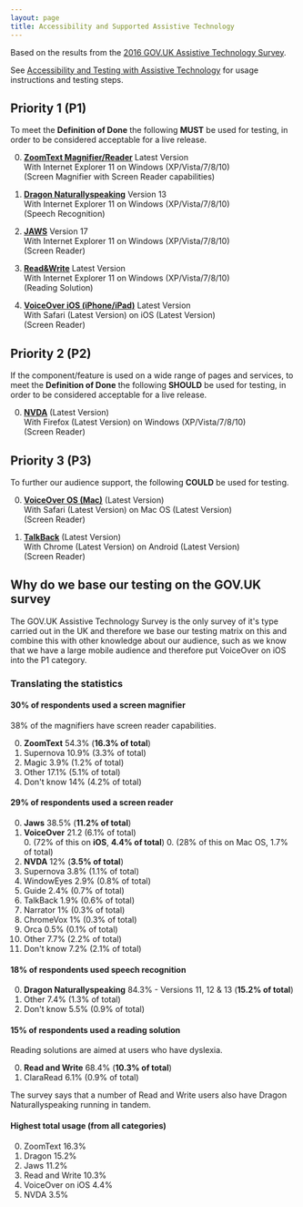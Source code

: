 ```yaml
---
layout: page
title: Accessibility and Supported Assistive Technology
---
```

Based on the results from the [2016 GOV.UK Assistive Technology Survey](https://accessibility.blog.gov.uk/2016/11/01/results-of-the-2016-gov-uk-assistive-technology-survey/).

See [Accessibility and Testing with Assistive Technology](accessibility-and-testing-with-assistive-technology) for usage instructions and testing steps.

## Priority 1 (P1)

To meet the **Definition of Done** the following **MUST** be used for testing, in order to be considered acceptable for a live release.

0. **[ZoomText Magnifier/Reader](accessibility-and-testing-with-zoomtext)** Latest Version<br>
With Internet Explorer 11 on Windows (XP/Vista/7/8/10)<br>
(Screen Magnifier with Screen Reader capabilities)

0. **[Dragon Naturallyspeaking](accessibility-and-testing-with-dragon)** Version 13<br>
With Internet Explorer 11 on Windows (XP/Vista/7/8/10)<br>
(Speech Recognition)

0. **[JAWS](accessibility-and-testing-with-jaws)** Version 17<br>
With Internet Explorer 11 on Windows (XP/Vista/7/8/10)<br>
(Screen Reader)

0. **[Read&Write](accessibility-and-testing-with-read-and-write)** Latest Version<br>
With Internet Explorer 11 on Windows (XP/Vista/7/8/10)<br>
(Reading Solution)

0. **[VoiceOver iOS (iPhone/iPad)](accessibility-and-testing-with-voiceover-ios)** Latest Version<br>
With Safari (Latest Version) on iOS (Latest Version)<br>
(Screen Reader)

## Priority 2 (P2)

If the component/feature is used on a wide range of pages and services, to meet the **Definition of Done** the following **SHOULD** be used for testing, in order to be considered acceptable for a live release.

0. **[NVDA](accessibility-and-testing-with-nvda)** (Latest Version)<br>
With Firefox (Latest Version) on Windows (XP/Vista/7/8/10)<br>
(Screen Reader)

## Priority 3 (P3)

To further our audience support, the following **COULD** be used for testing.

0. **[VoiceOver OS (Mac)](accessibility-and-testing-with-voiceover-os)** (Latest Version)<br>
With Safari (Latest Version) on Mac OS (Latest Version)<br>
(Screen Reader)

0. **[TalkBack](accessibility-and-testing-with-talkback)** (Latest Version)<br>
With Chrome (Latest Version) on Android (Latest Version)<br>
(Screen Reader)

## Why do we base our testing on the GOV.UK survey

The GOV.UK Assistive Technology Survey is the only survey of it's type carried out in the UK and therefore we base our testing matrix on this and combine this with other knowledge about our audience, such as we know that we have a large mobile audience and therefore put VoiceOver on iOS into the P1 category.

### Translating the statistics

#### **30% of respondents used a screen magnifier**

38% of the magnifiers have screen reader capabilities.

0. **ZoomText** 54.3% (**16.3% of total**)
0. Supernova 10.9% (3.3% of total)
0. Magic 3.9% (1.2% of total)
0. Other 17.1% (5.1% of total)
0. Don't know 14% (4.2% of total)

#### **29% of respondents used a screen reader**

0. **Jaws** 38.5% (**11.2% of total**)
0. **VoiceOver** 21.2 (6.1% of total)<br>
    0. (72% of this on **iOS**, **4.4% of total**)
    0. (28% of this on Mac OS, 1.7% of total)
0. **NVDA** 12% (**3.5% of total**)
0. Supernova 3.8% (1.1% of total)
0. WindowEyes 2.9% (0.8% of total)
0. Guide 2.4% (0.7% of total)
0. TalkBack 1.9% (0.6% of total)
0. Narrator 1% (0.3% of total)
0. ChromeVox 1% (0.3% of total)
0. Orca 0.5% (0.1% of total)
0. Other 7.7% (2.2% of total)
0. Don't know 7.2% (2.1% of total)

#### **18% of respondents used speech recognition**

0. **Dragon Naturallyspeaking** 84.3% - Versions 11, 12 & 13 (**15.2% of total**)
0. Other 7.4% (1.3% of total)
0. Don't know 5.5% (0.9% of total)

#### **15% of respondents used a reading solution**

Reading solutions are aimed at users who have dyslexia.

0. **Read and Write** 68.4% (**10.3% of total**)
0. ClaraRead 6.1% (0.9% of total)

The survey says that a number of Read and Write users also have Dragon Naturallyspeaking running in tandem.

#### **Highest total usage (from all categories)**

0. ZoomText 16.3%
0. Dragon 15.2%
0. Jaws 11.2%
0. Read and Write 10.3%
0. VoiceOver on iOS 4.4%
0. NVDA 3.5%
